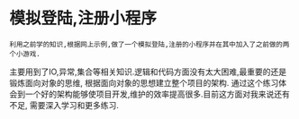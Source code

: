 # 模拟登陆,注册小程序
    利用之前学的知识,根据网上示例,做了一个模拟登陆,注册的小程序并在其中加入了之前做的两个小游戏.
   主要用到了IO,异常,集合等相关知识.逻辑和代码方面没有太大困难,最重要的还是锻炼面向对象的思维,
根据面向对象的思想建立整个项目的架构.
   通过这个练习体会到一个好的架构能够使项目开发,维护的效率提高很多.目前这方面对我来说还有不足,
需要深入学习和更多练习.
